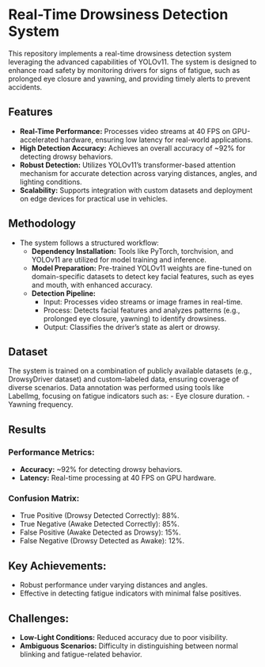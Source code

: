 # Real-Time Drowsiness Detection System

This repository implements a real-time drowsiness detection system leveraging the advanced capabilities of YOLOv11. The system is designed to enhance road safety by monitoring drivers for signs of fatigue, such as prolonged eye closure and yawning, and providing timely alerts to prevent accidents.

## Features

- **Real-Time Performance:** Processes video streams at 40 FPS on GPU-accelerated hardware, ensuring low latency for real-world applications.
- **High Detection Accuracy:** Achieves an overall accuracy of ~92% for detecting drowsy behaviors.
- **Robust Detection:** Utilizes YOLOv11’s transformer-based attention mechanism for accurate detection across varying distances, angles, and lighting conditions.
- **Scalability:** Supports integration with custom datasets and deployment on edge devices for practical use in vehicles.

## Methodology

- The system follows a structured workflow:
    - **Dependency Installation:** Tools like PyTorch, torchvision, and YOLOv11 are utilized for model training and inference.
    - **Model Preparation:** Pre-trained YOLOv11 weights are fine-tuned on domain-specific datasets to detect key facial features, such as eyes and mouth, with enhanced accuracy.
    - **Detection Pipeline:**
        - Input: Processes video streams or image frames in real-time.
        - Process: Detects facial features and analyzes patterns (e.g., prolonged eye closure, yawning) to identify drowsiness.
        - Output: Classifies the driver’s state as alert or drowsy.

## Dataset

The system is trained on a combination of publicly available datasets (e.g., DrowsyDriver dataset) and custom-labeled data, ensuring coverage of diverse scenarios. Data annotation was performed using tools like LabelImg, focusing on fatigue indicators such as:
    - Eye closure duration.
    - Yawning frequency.

## Results

### Performance Metrics:

- **Accuracy:** ~92% for detecting drowsy behaviors.
- **Latency:** Real-time processing at 40 FPS on GPU hardware.

### Confusion Matrix:

- True Positive (Drowsy Detected Correctly): 88%.
- True Negative (Awake Detected Correctly): 85%.
- False Positive (Awake Detected as Drowsy): 15%.
- False Negative (Drowsy Detected as Awake): 12%.

## Key Achievements:

- Robust performance under varying distances and angles.
- Effective in detecting fatigue indicators with minimal false positives.

## Challenges:

- **Low-Light Conditions:** Reduced accuracy due to poor visibility.
- **Ambiguous Scenarios:** Difficulty in distinguishing between normal blinking and fatigue-related behavior.